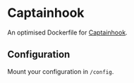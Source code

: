 # Captainhook

An optimised Dockerfile for [Captainhook](https://github.com/bketelsen/captainhook).

## Configuration

Mount your configuration in `/config`.
